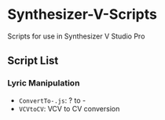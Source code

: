 # Synthesizer-V-Scripts
Scripts for use in Synthesizer V Studio Pro

## Script List
### Lyric Manipulation
- `ConvertTo-.js`: ? to -
- `VCVtoCV`: VCV to CV conversion
